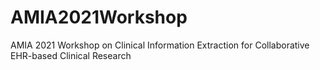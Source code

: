 # AMIA2021Workshop
AMIA 2021 Workshop on Clinical Information Extraction for Collaborative EHR-based Clinical Research

